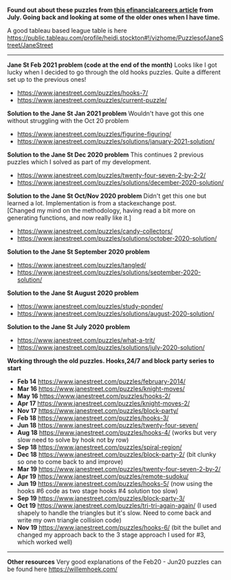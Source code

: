 **Found out about these puzzles from <a href="https://www.efinancialcareers.co.uk/news/2020/07/how-to-get-a-job-at-jane-street">this efinancialcareers article</a> from July. Going back and looking at some of the older ones when I have time.**

A good tableau based league table is here 
https://public.tableau.com/profile/heidi.stockton#!/vizhome/PuzzlesofJaneStreet/JaneStreet
<hr>

**Jane St Feb 2021 problem (code at the end of the month)**
Looks like I got lucky when I decided to go through the old hooks puzzles. Quite a different set up to the previous ones!
* https://www.janestreet.com/puzzles/hooks-7/
* https://www.janestreet.com/puzzles/current-puzzle/

**Solution to the Jane St Jan 2021 problem** 
Wouldn't have got this one without struggling with the Oct 20 problem
* https://www.janestreet.com/puzzles/figurine-figuring/
* https://www.janestreet.com/puzzles/solutions/january-2021-solution/

**Solution to the Jane St Dec 2020 problem** 
This continues 2 previous puzzles which I solved as part of my development.
* https://www.janestreet.com/puzzles/twenty-four-seven-2-by-2-2/
* https://www.janestreet.com/puzzles/solutions/december-2020-solution/


**Solution to the Jane St Oct/Nov 2020 problem** 
Didn't get this one but learned a lot. Implementation is from a stackexchange post. <br>
[Changed my mind on the methodology, having read a bit more on generating functions, and now really like it.]
* https://www.janestreet.com/puzzles/candy-collectors/
* https://www.janestreet.com/puzzles/solutions/october-2020-solution/

**Solution to the Jane St September 2020 problem** 
* https://www.janestreet.com/puzzles/tangled/
* https://www.janestreet.com/puzzles/solutions/september-2020-solution/

**Solution to the Jane St August 2020 problem** 
* https://www.janestreet.com/puzzles/study-ponder/ 
* https://www.janestreet.com/puzzles/solutions/august-2020-solution/


**Solution to the Jane St July 2020 problem** 
* https://www.janestreet.com/puzzles/what-a-trit/ 
* https://www.janestreet.com/puzzles/solutions/july-2020-solution/

**Working through the old puzzles. Hooks,24/7 and block party series to start** 
 
* **Feb 14** https://www.janestreet.com/puzzles/february-2014/
* **Mar 16** https://www.janestreet.com/puzzles/knight-moves/
* **May 16** https://www.janestreet.com/puzzles/hooks-2/
* **Apr 17** https://www.janestreet.com/puzzles/knight-moves-2/
* **Nov 17** https://www.janestreet.com/puzzles/block-party/ 
* **Feb 18** https://www.janestreet.com/puzzles/hooks-3/
* **Jun 18** https://www.janestreet.com/puzzles/twenty-four-seven/
* **Aug 18** https://www.janestreet.com/puzzles/hooks-4/ (works but very slow need to solve by hook not by row)
* **Sep 18** https://www.janestreet.com/puzzles/spiral-region/
* **Dec 18** https://www.janestreet.com/puzzles/block-party-2/ (bit clunky so one to come back to and improve)
* **Mar 19** https://www.janestreet.com/puzzles/twenty-four-seven-2-by-2/
* **Apr 19** https://www.janestreet.com/puzzles/remote-sudoku/
* **Jun 19** https://www.janestreet.com/puzzles/hooks-5/ (now using the hooks #6 code as two stage hooks #4 solution too slow) 
* **Sep 19** https://www.janestreet.com/puzzles/block-party-3/ 
* **Oct 19** https://www.janestreet.com/puzzles/tri-tri-again-again/ (I used shapely to handle the triangles but it's slow. Need to come back and write my own triangle collision code)
* **Nov 19** https://www.janestreet.com/puzzles/hooks-6/ (bit the bullet and changed my approach back to the 3 stage approach I used for #3, which worked well)

<hr>

**Other resources**
Very good explanations of the Feb20 - Jun20 puzzles can be found here https://willemhoek.com/
